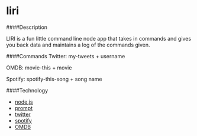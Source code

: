# liri

####Description

LIRI is a fun little command line node app that takes in commands and gives you back data and maintains a log of the commands given.

####Commands
Twitter: my-tweets + username

OMDB: movie-this + movie

Spotify: spotify-this-song + song name

####Technology

* [node.js](https://nodejs.org/en/)
* [prompt](https://github.com/flatiron/prompt)
* [twitter](https://www.npmjs.com/package/twitter)
* [spotify](https://www.npmjs.com/package/spotify)
* [OMDB](http://www.omdbapi.com/)
